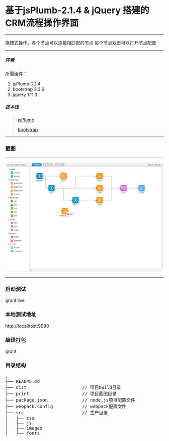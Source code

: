 # 基于jsPlumb-2.1.4 & jQuery 搭建的CRM流程操作界面

---

 拖拽式操作，各个节点可以连接相匹配的节点
 每个节点双击可以打开节点配置
 
---

##### 环境

所需组件：

 1. jsPlumb-2.1.4
 2. bootstrap 3.3.6
 3. jquery 1.11.3


##### 技术栈

> [jsPlumb](https://jsplumbtoolkit.com/)

> [bootstrap](http://v3.bootcss.com/)

---
### 截图

---

![print](./print/demo.jpg)

---

### 启动测试

grunt live

### 本地测试地址

http://localhost:9090

### 编译打包

grunt


### 目录结构
<pre>
.
├── README.md           
├── dist                     // 项目build目录
├── print                    // 项目截图目录
├── package.json             // node.js项目配置文件
├── webpack.config           // webpack配置文件
├── src                      // 生产目录
│   ├── css
│   ├── js
│   ├── images
│   └── fonts
</pre>

